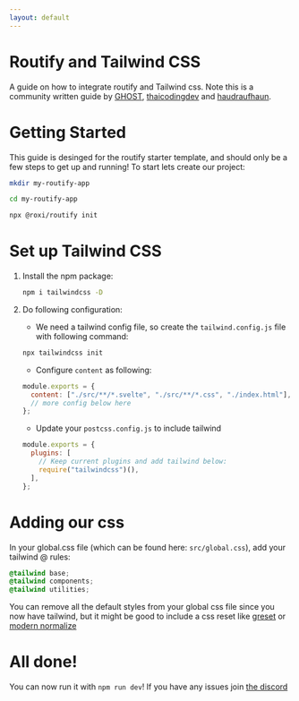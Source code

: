 ```yaml
---
layout: default
---
```


# Routify and Tailwind CSS

A guide on how to integrate routify and Tailwind css. Note this is a community written guide by [GHOST](https://github.com/ghostdevv), [thaicodingdev](https://github.com/thaicodingdev) and [haudraufhaun](https://github.com/haudraufhaun).

# Getting Started

This guide is desinged for the routify starter template, and should only be a few steps to get up and running! To start lets create our project:

```bash
mkdir my-routify-app

cd my-routify-app

npx @roxi/routify init
```

# Set up Tailwind CSS

1.  Install the npm package:

    ```sh
    npm i tailwindcss -D
    ```

2.  Do following configuration:

    - We need a tailwind config file, so create the `tailwind.config.js` file with following command:

    ```sh
    npx tailwindcss init
    ```

    - Configure `content` as following:

    ```js
    module.exports = {
      content: ["./src/**/*.svelte", "./src/**/*.css", "./index.html"],
      // more config below here
    };
    ```

    - Update your `postcss.config.js` to include tailwind

    ```js
    module.exports = {
      plugins: [
        // Keep current plugins and add tailwind below:
        require("tailwindcss")(),
      ],
    };
    ```

# Adding our css

In your global.css file (which can be found here: `src/global.css`), add your tailwind @ rules:

```css
@tailwind base;
@tailwind components;
@tailwind utilities;
```

You can remove all the default styles from your global css file since you now have tailwind, but it might be good to include a css reset like [greset](https://www.npmjs.com/greset) or [modern normalize](https://www.npmjs.com/package/modern-normalize)

# All done!

You can now run it with `npm run dev`! If you have any issues join [the discord](https://discord.gg/ntKJD5B)
